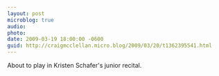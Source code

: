 ```yaml
---
layout: post
microblog: true
audio: 
photo: 
date: 2009-03-19 18:00:00 -0600
guid: http://craigmcclellan.micro.blog/2009/03/20/t1362395541.html
---
```

About to play in Kristen Schafer's junior recital.
